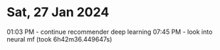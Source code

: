 # Sat, 27 Jan 2024

01:03 PM - continue recommender deep learning
07:45 PM - look into neural mf (took 6h42m36.449647s)
